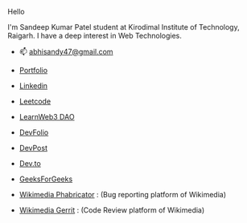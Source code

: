 Hello

I'm Sandeep Kumar Patel student at Kirodimal Institute of Technology, Raigarh. I have a deep interest in Web Technologies.

- 📫 abhisandy47@gmail.com 

- [Portfolio](https://sandeeppatel.netlify.app)

- [Linkedin](https://www.linkedin.com/in/sandeep-kumar-patel47/)

- [Leetcode](https://leetcode.com/abhisandy47/)

- [LearnWeb3 DAO](https://learnweb3.io/u/sandeep/)

- [DevFolio](https://devfolio.co/@sandyabhi)

- [DevPost](https://devpost.com/abhisandy47?ref_content=user-portfolio&ref_feature=portfolio&ref_medium=global-nav)

- [Dev.to](https://dev.to/sandyabhi)

- [GeeksForGeeks](https://auth.geeksforgeeks.org/user/abhisandy47)

- [Wikimedia Phabricator](https://phabricator.wikimedia.org/p/Sandyabhi/) : (Bug reporting platform of Wikimedia)

- [Wikimedia Gerrit](https://gerrit.wikimedia.org/r/q/owner:abhisandy47%2540gmail.com) : (Code Review platform of Wikimedia)
